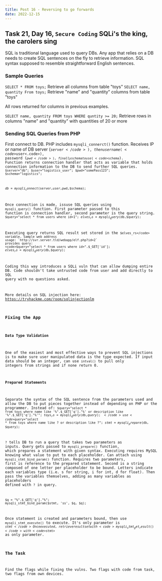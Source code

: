 ```yaml
---
title: Post 16 - Reversing to go forwards
date: 2022-12-15
---
```

## Task 21, Day 16, <code>Secure Coding</code> SQLi's the king, the carolers sing
SQL is traditional language used to query DBs. Any app that relies on a DB needs to create SQL sentences on the fly to retrieve information. SQL syntax supposed to resemble straightforward English sentences.

### Sample Queries
<code>SELECT * FROM toys;</code> Retrieve all columns from table "toys"
<code>SELECT name, quantity From toys;</code> Retrieve "name" and "quantity" columns from table "toys"

All rows returned for columns in previous examples.

<code>SELECT name, quantity FROM toys WHERE quntity >= 20;</code> Retrieve rows in columns "name" and "quantity" with quantities of 20 or more

### Sending SQL Queries from PHP
First connect to DB. PHP includes <code>mysqli_connerct()</code> function. Receives IP or name of DB server (<code>$server</code>), then username (<code>$user<.code>), password (<code>$pwd</code>), finally schema to use (<code>$schema</code>). Function returns connection handler that acts as variable that holds connection information to the DB to send further SQL queries. 
<code>$server="db";
$user="logistics_user";
$pwd="somePass123";
$schema="logistics";

$db=mysqli_connect($server,$user,$pwd,$schema);</code>

Once connection is made, issuse SQL queries using <code>mysqli_query()</code> function. First parameter passed to this function is connection handler, second parameter is the query string.
<code>$query="select * from users where id=1";
$elves_rs=mysqli_query($db,$query);</code>

Executing query returns SQL result set stored in the <code>$elves_rs</code> variable. Sample web address usage: `http://svr.server.tld/webapp/elf.php?id=2`
provides query: 
<code>$query="select * from users where id=".$_GET['id'];
$elves_rs=mysqli_query($db,$query);</code>

Coding this way introduces a SQLi vuln that can allow dumping entire DB. Code shouldn't take untrusted code from user and add directly to SQL query with no questions asked.

More details on SQL injection here: https://tryhackme.com/room/sqlinjectionlm

### Fixing the App
#### Data Type Validation
One of the easiest and most effective ways to prevent SQL injections is to make sure user manipulated data is the type expected. If input data should be an integer, can use <code>intval()</code> to pull only integers from strings and if none return 0. 

#### Prepared Statements
Separate the syntax of the SQL sentence from the parameters used and allow the DB to put pieces together instead of depending on PHP or the programmer. Instead of:
<code>$query="select * from toys where name like '%".$_GET['q']."%' or description like '%".$_GET['q']."%'";
$toys_rs=mysqli_query($db,$query);</code>
use
<code>$query="select * from toys where name like ? or description like ?";
$stmt=mysqli_prepare($db, $query);</code>

<code>?</code> tells DB to run a query that takes two parameters as inputs. Query gets passed to <code>mysqli_prepare()</code> function, which prepares a statement with given syntax. Executing requires MySQL knowing what value to put to each placeholder. Can attach using <code>mysqli_stmt_bind_param()</code> function. Requires two parameters, first is reference to the prepared statement. Second is a string composed of one letter per placeholder to be bound. Letters indicate each variables type (i.e. s for string, i for int, d for float). Then pass the variables themselves, adding as many variables as placeholders defined with <code>?</code> in query.

<code>$q = "%".$_GET['q']."%";
mysqli_stmt_bind_param($stmt, 'ss', $q, $q);</code>

Once statement is created and parameters bound, then use <code>mysqli_stmt_execute()</code> to execute. It's only parameter is <code>$stmt</code> Once executed, retrieve result set with <code>mysqli_stmt_get_result()</code> with <code>$stmt></code> as only parameter.

### The Task
Find the flags while fixing the vulns. Two flags with code from task, two flags from own devices.